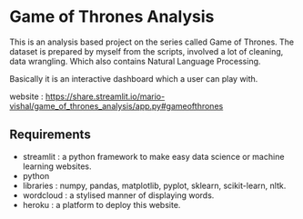 # Game of Thrones Analysis

This is an analysis based project on the series called Game of Thrones. The dataset is prepared by myself from the scripts, involved a lot of cleaning, data wrangling. Which also contains Natural Language Processing.

Basically it is an interactive dashboard which a user can play with.

website : https://share.streamlit.io/mario-vishal/game_of_thrones_analysis/app.py#gameofthrones

## Requirements 

- streamlit : a python framework to make easy data science or machine learning websites.
- python
- libraries : numpy, pandas, matplotlib, pyplot, sklearn, scikit-learn, nltk.
- wordcloud : a stylised manner of displaying words.
- heroku : a platform to deploy this website.
